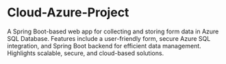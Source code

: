 # Cloud-Azure-Project
 A Spring Boot-based web app for collecting and storing form data in Azure SQL Database. Features include a user-friendly form, secure Azure SQL integration, and Spring Boot backend for efficient data management. Highlights scalable, secure, and cloud-based solutions.

